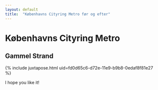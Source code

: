 ```yaml
---
layout: default
title:  "Københavns Cityring Metro før og efter"
---
```


# Københavns Cityring Metro

## Gammel Strand

{% include juxtapose.html uid=fd0d65c6-d72e-11e9-b9b8-0edaf8f81e27 %}

I hope you like it!
